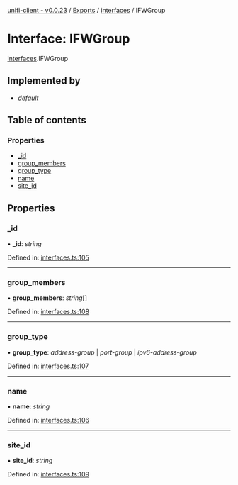 [unifi-client - v0.0.23](../README.md) / [Exports](../modules.md) / [interfaces](../modules/interfaces.md) / IFWGroup

# Interface: IFWGroup

[interfaces](../modules/interfaces.md).IFWGroup

## Implemented by

* [*default*](../classes/firewall_fwgroup.default.md)

## Table of contents

### Properties

- [\_id](interfaces.ifwgroup.md#_id)
- [group\_members](interfaces.ifwgroup.md#group_members)
- [group\_type](interfaces.ifwgroup.md#group_type)
- [name](interfaces.ifwgroup.md#name)
- [site\_id](interfaces.ifwgroup.md#site_id)

## Properties

### \_id

• **\_id**: *string*

Defined in: [interfaces.ts:105](https://github.com/thib3113/unifi-client/blob/3b1db86/src/interfaces.ts#L105)

___

### group\_members

• **group\_members**: *string*[]

Defined in: [interfaces.ts:108](https://github.com/thib3113/unifi-client/blob/3b1db86/src/interfaces.ts#L108)

___

### group\_type

• **group\_type**: *address-group* \| *port-group* \| *ipv6-address-group*

Defined in: [interfaces.ts:107](https://github.com/thib3113/unifi-client/blob/3b1db86/src/interfaces.ts#L107)

___

### name

• **name**: *string*

Defined in: [interfaces.ts:106](https://github.com/thib3113/unifi-client/blob/3b1db86/src/interfaces.ts#L106)

___

### site\_id

• **site\_id**: *string*

Defined in: [interfaces.ts:109](https://github.com/thib3113/unifi-client/blob/3b1db86/src/interfaces.ts#L109)
